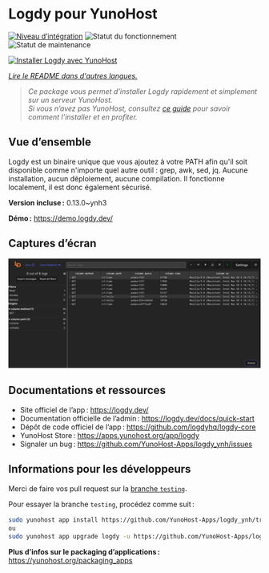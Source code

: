 <!--
Nota bene : ce README est automatiquement généré par <https://github.com/YunoHost/apps/tree/master/tools/readme_generator>
Il NE doit PAS être modifié à la main.
-->

# Logdy pour YunoHost

[![Niveau d’intégration](https://dash.yunohost.org/integration/logdy.svg)](https://ci-apps.yunohost.org/ci/apps/logdy/) ![Statut du fonctionnement](https://ci-apps.yunohost.org/ci/badges/logdy.status.svg) ![Statut de maintenance](https://ci-apps.yunohost.org/ci/badges/logdy.maintain.svg)

[![Installer Logdy avec YunoHost](https://install-app.yunohost.org/install-with-yunohost.svg)](https://install-app.yunohost.org/?app=logdy)

*[Lire le README dans d'autres langues.](./ALL_README.md)*

> *Ce package vous permet d’installer Logdy rapidement et simplement sur un serveur YunoHost.*  
> *Si vous n’avez pas YunoHost, consultez [ce guide](https://yunohost.org/install) pour savoir comment l’installer et en profiter.*

## Vue d’ensemble

Logdy est un binaire unique que vous ajoutez à votre PATH afin qu'il soit disponible comme n'importe quel autre outil : grep, awk, sed, jq. Aucune installation, aucun déploiement, aucune compilation. Il fonctionne localement, il est donc également sécurisé.

**Version incluse :** 0.13.0~ynh3

**Démo :** <https://demo.logdy.dev/>

## Captures d’écran

![Capture d’écran de Logdy](./doc/screenshots/screenshot.png)

## Documentations et ressources

- Site officiel de l’app : <https://logdy.dev/>
- Documentation officielle de l’admin : <https://logdy.dev/docs/quick-start>
- Dépôt de code officiel de l’app : <https://github.com/logdyhq/logdy-core>
- YunoHost Store : <https://apps.yunohost.org/app/logdy>
- Signaler un bug : <https://github.com/YunoHost-Apps/logdy_ynh/issues>

## Informations pour les développeurs

Merci de faire vos pull request sur la [branche `testing`](https://github.com/YunoHost-Apps/logdy_ynh/tree/testing).

Pour essayer la branche `testing`, procédez comme suit :

```bash
sudo yunohost app install https://github.com/YunoHost-Apps/logdy_ynh/tree/testing --debug
ou
sudo yunohost app upgrade logdy -u https://github.com/YunoHost-Apps/logdy_ynh/tree/testing --debug
```

**Plus d’infos sur le packaging d’applications :** <https://yunohost.org/packaging_apps>
